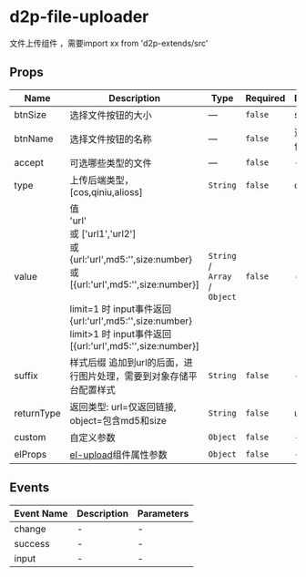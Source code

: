 # d2p-file-uploader

文件上传组件 ，需要import xx from 'd2p-extends/src'

## Props

<!-- @vuese:d2p-file-uploader:props:start -->
|Name|Description|Type|Required|Default|
|---|---|---|---|---|
|btnSize|选择文件按钮的大小|—|`false`|small|
|btnName|选择文件按钮的名称|—|`false`|选择文件|
|accept|可选哪些类型的文件|—|`false`|-|
|type|上传后端类型，[cos,qiniu,alioss]|`String`|`false`|cos|
|value|值 <br/> 'url'<br/> 或 ['url1','url2']<br/> 或 {url:'url',md5:'',size:number}<br/> 或 [{url:'url',md5:'',size:number}]<br/> <br/> limit=1 时 input事件返回 {url:'url',md5:'',size:number}<br/> limit>1 时 input事件返回 [{url:'url',md5:'',size:number}]<br/>|`String` /  `Array` /  `Object`|`false`|-|
|suffix|样式后缀 追加到url的后面，进行图片处理，需要到对象存储平台配置样式|`String`|`false`|-|
|returnType|返回类型: url=仅返回链接, object=包含md5和size|`String`|`false`|url|
|custom|自定义参数|`Object`|`false`|-|
|elProps|[el-upload](https://element.eleme.cn/#/zh-CN/component/upload)组件属性参数|`Object`|`false`|-|

<!-- @vuese:d2p-file-uploader:props:end -->


## Events

<!-- @vuese:d2p-file-uploader:events:start -->
|Event Name|Description|Parameters|
|---|---|---|
|change|-|-|
|success|-|-|
|input|-|-|

<!-- @vuese:d2p-file-uploader:events:end -->


